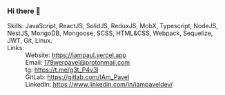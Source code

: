 ### Hi there 👋

Skills: JavaScript, ReactJS, SolidJS, ReduxJS, MobX, Typescript, NodeJS, NestJS, MongoDB, Mongoose, SCSS, HTML&CSS, Webpack, Sequelize, JWT, Git, Linux. </br>
Links: </br>
       &emsp;&emsp;&emsp;Website: https://iampaul.vercel.app </br>
       &emsp;&emsp;&emsp;Email: 179werpavel@protonmail.com</br>
       &emsp;&emsp;&emsp;tg: https://t.me/g3t_P4v3l</br>
       &emsp;&emsp;&emsp;GitLab: https://gitlab.com/IAm_Pavel</br>
       &emsp;&emsp;&emsp;LinkedIn: https://www.linkedin.com/in/iampaveldev/</br>

<!--
**IAmPavelDev/IAMPavelDev** is a ✨ _special_ ✨ repository because its `README.md` (this file) appears on your GitHub profile.

Here are some ideas to get you started:

- 🔭 I’m currently working on ...
- 🌱 I’m currently learning ...
- 👯 I’m looking to collaborate on ...
- 🤔 I’m looking for help with ...
- 💬 Ask me about ...
- 📫 How to reach me: ...
- 😄 Pronouns: ...
- ⚡ Fun fact: ...
-->

